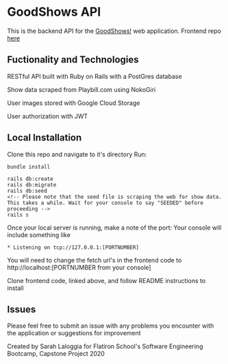 # GoodShows API

This is the backend API for the [GoodShows!](https://good-shows.herokuapp.com/) web application. Frontend repo [here](https://github.com/slaloggia/goodshows-client)

## Fuctionality and Technologies

RESTful API built with Ruby on Rails with a PostGres database

Show data scraped from Playbill.com using NokoGiri 

User images stored with Google Cloud Storage

User authorization with JWT

## Local Installation
Clone this repo and navigate to it's directory
Run:
```
bundle install

rails db:create
rails db:migrate
rails db:seed
<!-- Please note that the seed file is scraping the web for show data. This takes a while. Wait for your console to say "SEEDED" before proceeding --> 
rails s
```

Once your local server is running, make a note of the port:
Your console will include something like
```
* Listening on tcp://127.0.0.1:[PORTNUMBER]
```
You will need to change the fetch url's in the frontend code to http://localhost:[PORTNUMBER from your console]

Clone frontend code, linked above, and follow README instructions to install

## Issues

Please feel free to submit an issue with any problems you encounter with the application or suggestions for improvement

Created by Sarah Laloggia for Flatiron School's Software Engineering Bootcamp, Capstone Project 2020


